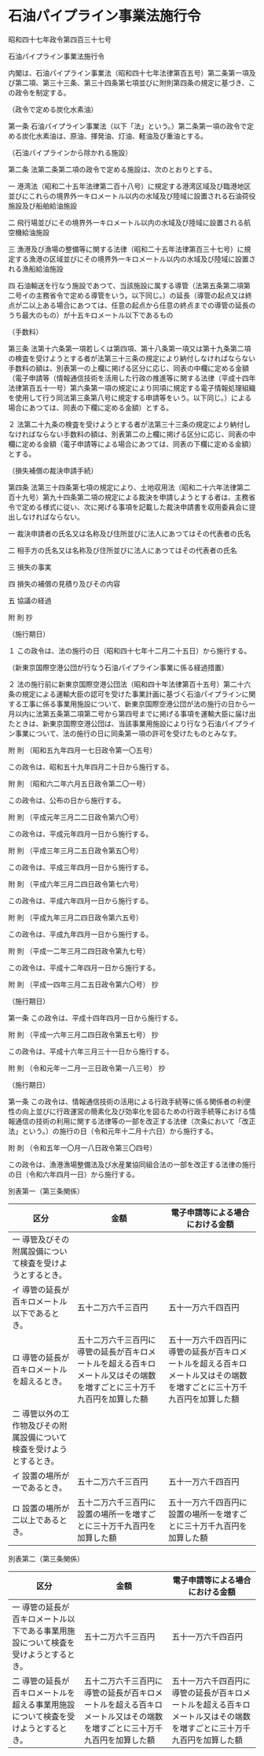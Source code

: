 # 石油パイプライン事業法施行令

昭和四十七年政令第四百三十七号

石油パイプライン事業法施行令

内閣は、石油パイプライン事業法（昭和四十七年法律第百五号）第二条第一項及び第二項、第三十三条、第三十四条第七項並びに附則第四条の規定に基づき、この政令を制定する。

（政令で定める炭化水素油）

第一条 石油パイプライン事業法（以下「法」という。）第二条第一項の政令で定める炭化水素油は、原油、揮発油、灯油、軽油及び重油とする。

（石油パイプラインから除かれる施設）

第二条 法第二条第二項の政令で定める施設は、次のとおりとする。

一 港湾法（昭和二十五年法律第二百十八号）に規定する港湾区域及び臨港地区並びにこれらの境界外一キロメートル以内の水域及び陸域に設置される石油荷役施設及び船舶給油施設

二 飛行場並びにその境界外一キロメートル以内の水域及び陸域に設置される航空機給油施設

三 漁港及び漁場の整備等に関する法律（昭和二十五年法律第百三十七号）に規定する漁港の区域並びにその境界外一キロメートル以内の水域及び陸域に設置される漁船給油施設

四 石油輸送を行なう施設であつて、当該施設に属する導管（法第五条第二項第二号イの主務省令で定める導管をいう。以下同じ。）の延長（導管の起点又は終点が二以上ある場合にあつては、任意の起点から任意の終点までの導管の延長のうち最大のもの）が十五キロメートル以下であるもの

（手数料）

第三条 法第十六条第一項若しくは第四項、第十八条第一項又は第十九条第二項の検査を受けようとする者が法第三十三条の規定により納付しなければならない手数料の額は、別表第一の上欄に掲げる区分に応じ、同表の中欄に定める金額（電子申請等（情報通信技術を活用した行政の推進等に関する法律（平成十四年法律第百五十一号）第六条第一項の規定により同項に規定する電子情報処理組織を使用して行う同法第三条第八号に規定する申請等をいう。以下同じ。）による場合にあつては、同表の下欄に定める金額）とする。

２ 法第二十九条の検査を受けようとする者が法第三十三条の規定により納付しなければならない手数料の額は、別表第二の上欄に掲げる区分に応じ、同表の中欄に定める金額（電子申請等による場合にあつては、同表の下欄に定める金額）とする。

（損失補償の裁決申請手続）

第四条 法第三十四条第七項の規定により、土地収用法（昭和二十六年法律第二百十九号）第九十四条第二項の規定による裁決を申請しようとする者は、主務省令で定める様式に従い、次に掲げる事項を記載した裁決申請書を収用委員会に提出しなければならない。

一 裁決申請者の氏名又は名称及び住所並びに法人にあつてはその代表者の氏名

二 相手方の氏名又は名称及び住所並びに法人にあつてはその代表者の氏名

三 損失の事実

四 損失の補償の見積り及びその内容

五 協議の経過

附 則 抄

（施行期日）

１ この政令は、法の施行の日（昭和四十七年十二月二十五日）から施行する。

（新東京国際空港公団が行なう石油パイプライン事業に係る経過措置）

２ 法の施行前に新東京国際空港公団法（昭和四十年法律第百十五号）第二十六条の規定による運輸大臣の認可を受けた事業計画に基づく石油パイプラインに関する工事に係る事業用施設について、新東京国際空港公団が法の施行の日から一月以内に法第五条第二項第二号から第四号までに掲げる事項を運輸大臣に届け出たときは、新東京国際空港公団は、当該事業用施設により行なう石油パイプライン事業について、法の施行の日に同条第一項の許可を受けたものとみなす。

附 則 （昭和五九年四月一七日政令第一〇五号）

この政令は、昭和五十九年四月二十日から施行する。

附 則 （昭和六二年六月五日政令第二〇一号）

この政令は、公布の日から施行する。

附 則 （平成元年三月二二日政令第六〇号）

この政令は、平成元年四月一日から施行する。

附 則 （平成三年三月二五日政令第五〇号）

この政令は、平成三年四月一日から施行する。

附 則 （平成六年三月二四日政令第七六号）

この政令は、平成六年四月一日から施行する。

附 則 （平成九年三月二四日政令第六五号）

この政令は、平成九年四月一日から施行する。

附 則 （平成一二年三月二四日政令第九七号）

この政令は、平成十二年四月一日から施行する。

附 則 （平成一四年三月二五日政令第六〇号） 抄

（施行期日）

第一条 この政令は、平成十四年四月一日から施行する。

附 則 （平成一六年三月二四日政令第五七号） 抄

この政令は、平成十六年三月三十一日から施行する。

附 則 （令和元年一二月一三日政令第一八三号） 抄

（施行期日）

第一条 この政令は、情報通信技術の活用による行政手続等に係る関係者の利便性の向上並びに行政運営の簡素化及び効率化を図るための行政手続等における情報通信の技術の利用に関する法律等の一部を改正する法律（次条において「改正法」という。）の施行の日（令和元年十二月十六日）から施行する。

附 則 （令和五年一〇月一八日政令第三〇四号）

この政令は、漁港漁場整備法及び水産業協同組合法の一部を改正する法律の施行の日（令和六年四月一日）から施行する。

別表第一（第三条関係）

区分 | 金額 | 電子申請等による場合における金額  
---|---|---  
一 導管及びその附属設備について検査を受けようとするとき。 |  |   
イ 導管の延長が百キロメートル以下であるとき。 | 五十二万六千三百円 | 五十一万六千四百円  
ロ 導管の延長が百キロメートルを超えるとき。 | 五十二万六千三百円に導管の延長が百キロメートルを超える百キロメートル又はその端数を増すごとに三十万千九百円を加算した額 | 五十一万六千四百円に導管の延長が百キロメートルを超える百キロメートル又はその端数を増すごとに三十万千九百円を加算した額  
二 導管以外の工作物及びその附属設備について検査を受けようとするとき。 |  |   
イ 設置の場所が一であるとき。 | 五十二万六千三百円 | 五十一万六千四百円  
ロ 設置の場所が二以上であるとき。 | 五十二万六千三百円に設置の場所一を増すごとに三十万千九百円を加算した額 | 五十一万六千四百円に設置の場所一を増すごとに三十万千九百円を加算した額  
  
別表第二（第三条関係）

区分 | 金額 | 電子申請等による場合における金額  
---|---|---  
一 導管の延長が百キロメートル以下である事業用施設について検査を受けようとするとき。 | 五十二万六千三百円 | 五十一万六千四百円  
二 導管の延長が百キロメートルを超える事業用施設について検査を受けようとするとき。 | 五十二万六千三百円に導管の延長が百キロメートルを超える百キロメートル又はその端数を増すごとに三十万千九百円を加算した額 | 五十一万六千四百円に導管の延長が百キロメートルを超える百キロメートル又はその端数を増すごとに三十万千九百円を加算した額
